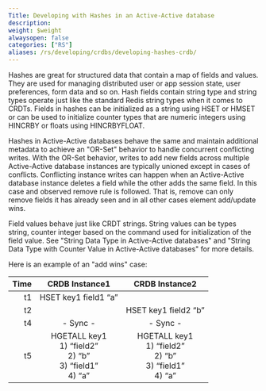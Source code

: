 ```yaml
---
Title: Developing with Hashes in an Active-Active database
description:
weight: $weight
alwaysopen: false
categories: ["RS"]
aliases: /rs/developing/crdbs/developing-hashes-crdb/
---
```

Hashes are great for structured data that contain a map of fields and
values. They are used for managing distributed user or app session
state, user preferences, form data and so on. Hash fields contain string
type and string types operate just like the standard Redis string types
when it comes to CRDTs. Fields in hashes can be initialized as a string
using HSET or HMSET or can be used to initialize counter types that are
numeric integers using HINCRBY or floats using HINCRBYFLOAT.

Hashes in Active-Active databases behave the same and maintain additional metadata to
achieve an "OR-Set" behavior to handle concurrent conflicting writes.
With the OR-Set behavior, writes to add new fields across multiple Active-Active database
instances are typically unioned except in cases of conflicts.
Conflicting instance writes can happen when an Active-Active database instance deletes a
field while the other adds the same field. In this case and observed
remove rule is followed. That is, remove can only remove fields it has
already seen and in all other cases element add/update wins.

Field values behave just like CRDT strings. String values can be types
string, counter integer based on the command used for initialization of
the field value. See "String Data Type in Active-Active databases" and "String Data Type
with Counter Value in Active-Active databases" for more details.

Here is an example of an "add wins" case:

|  **Time** | **CRDB Instance1** | **CRDB Instance2** |
|  ------: | :------: | :------: |
|  t1 | HSET key1 field1 “a” |  |
|  t2 |  | HSET key1 field2 “b” |
|  t4 | - Sync - | - Sync - |
|  t5 | HGETALL key1<br/>1) “field2”<br/>2) “b”<br/>3) “field1”<br/>4) “a” | HGETALL key1<br/>1) “field2”<br/>2) “b”<br/>3) “field1”<br/>4) “a” |
